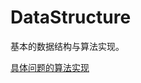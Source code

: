 DataStructure
=============
基本的数据结构与算法实现。

[具体问题的算法实现](DataStructure/AlgorithmImplemmentation/数据结构与算法问题归总.md)